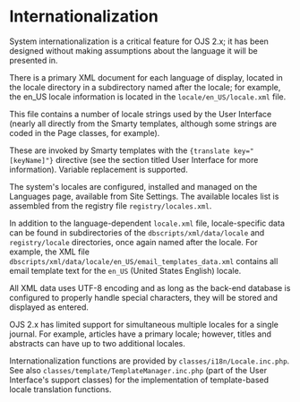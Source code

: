 # Internationalization

System internationalization is a critical feature for OJS 2.x; it has been designed without making assumptions about the language it will be presented in.

There is a primary XML document for each language of display, located in the locale directory in a subdirectory named after the locale; for example, the en_US locale information is located in the `locale/en_US/locale.xml` file.

This file contains a number of locale strings used by the User Interface (nearly all directly from the Smarty templates, although some strings are coded in the Page classes, for example).

These are invoked by Smarty templates with the `{translate key="[keyName]"}` directive (see the section titled User Interface for more information). Variable replacement is supported.

The system's locales are configured, installed and managed on the Languages page, available from Site Settings. The available locales list is assembled from the registry file `registry/locales.xml`.

In addition to the language-dependent `locale.xml` file, locale-specific data can be found in subdirectories of the `dbscripts/xml/data/locale` and `registry/locale` directories, once again named after the locale. For example, the XML file `dbscripts/xml/data/locale/en_US/email_templates_data.xml` contains all email template text for the `en_US` (United States English) locale.

All XML data uses UTF-8 encoding and as long as the back-end database is configured to properly handle special characters, they will be stored and displayed as entered.

OJS 2.x has limited support for simultaneous multiple locales for a single journal. For example, articles have a primary locale; however, titles and abstracts can have up to two additional locales.

Internationalization functions are provided by `classes/i18n/Locale.inc.php`. See also `classes/template/TemplateManager.inc.php` (part of the User Interface's support classes) for the implementation of template-based locale translation functions.


